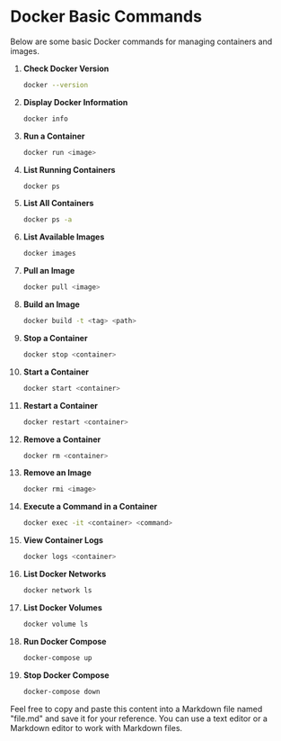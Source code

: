 # Docker Basic Commands

Below are some basic Docker commands for managing containers and images.

1. **Check Docker Version**
   ```sh
   docker --version
   ```

2. **Display Docker Information**
   ```sh
   docker info
   ```

3. **Run a Container**
   ```sh
   docker run <image>
   ```

4. **List Running Containers**
   ```sh
   docker ps
   ```

5. **List All Containers**
   ```sh
   docker ps -a
   ```

6. **List Available Images**
   ```sh
   docker images
   ```

7. **Pull an Image**
   ```sh
   docker pull <image>
   ```

8. **Build an Image**
   ```sh
   docker build -t <tag> <path>
   ```

9. **Stop a Container**
   ```sh
   docker stop <container>
   ```

10. **Start a Container**
    ```sh
    docker start <container>
    ```

11. **Restart a Container**
    ```sh
    docker restart <container>
    ```

12. **Remove a Container**
    ```sh
    docker rm <container>
    ```

13. **Remove an Image**
    ```sh
    docker rmi <image>
    ```

14. **Execute a Command in a Container**
    ```sh
    docker exec -it <container> <command>
    ```

15. **View Container Logs**
    ```sh
    docker logs <container>
    ```

16. **List Docker Networks**
    ```sh
    docker network ls
    ```

17. **List Docker Volumes**
    ```sh
    docker volume ls
    ```

18. **Run Docker Compose**
    ```sh
    docker-compose up
    ```

19. **Stop Docker Compose**
    ```sh
    docker-compose down
    ```

Feel free to copy and paste this content into a Markdown file named "file.md" and save it for your reference. You can use a text editor or a Markdown editor to work with Markdown files.
